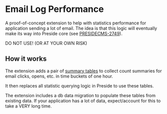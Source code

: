 # Email Log Performance

A proof-of-concept extension to help with statistics performance for application sending a lot of email. The idea is that this logic will eventually make its way into Preside core (see [PRESIDECMS-2749](https://presidecms.atlassian.net/browse/PRESIDECMS-2749)).

DO NOT USE! (OR AT YOUR OWN RISK)

## How it works

The extension adds a pair of [summary tables](https://mysql.rjweb.org/doc.php/summarytables) to collect count summaries for email clicks, opens, etc. in time buckets of one hour.

It then replaces all statistic querying logic in Preside to use these tables.

The extension includes a db data migration to populate these tables from existing data. If your application has a lot of data, expect/account for this to take a VERY long time.
